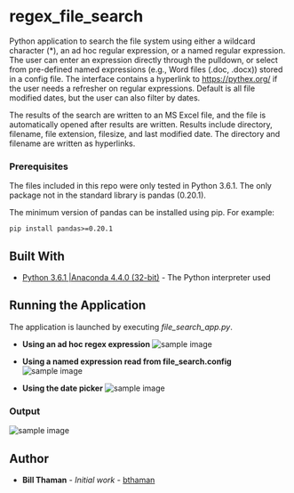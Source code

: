 # regex_file_search
Python application to search the file system using either a wildcard character (*), an ad hoc regular expression, or a named regular expression. The user can enter an expression directly through the pulldown, or select from pre-defined named expressions (e.g., Word files (.doc, .docx)) stored in a config file. The interface contains a hyperlink to https://pythex.org/ if the user needs a refresher on regular expressions. Default is all file modified dates, but the user can also filter by dates. 

The results of the search are written to an MS Excel file, and the file is automatically opened after results are written. Results include directory, filename, file extension, filesize, and last modified date. The directory and filename are written as hyperlinks.

### Prerequisites
The files included in this repo were only tested in Python 3.6.1. 
The only package not in the standard library is pandas (0.20.1).

The minimum version of pandas can be installed using pip. For example:
```
pip install pandas>=0.20.1
```
## Built With

* [Python 3.6.1 |Anaconda 4.4.0 (32-bit)](https://www.anaconda.com/) - The Python interpreter used

## Running the Application
The application is launched by executing *file_search_app.py*.
* **Using an ad hoc regex expression**
![sample image](https://raw.githubusercontent.com/bthaman/file_search_regex/master/images/search_file_system.jpg)

* **Using a named expression read from file_search.config**
![sample image](https://raw.githubusercontent.com/bthaman/file_search_regex/master/images/search_file_system2.jpg)

* **Using the date picker**
![sample image](https://raw.githubusercontent.com/bthaman/file_search_regex/master/images/date_picker.jpg)

### Output
![sample image](https://raw.githubusercontent.com/bthaman/file_search_regex/master/images/file_search_output.jpg)

## Author

* **Bill Thaman** - *Initial work* - [bthaman](https://github.com/bthaman)
